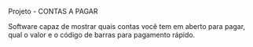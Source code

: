 Projeto - CONTAS A PAGAR

Software capaz de mostrar quais contas você tem em aberto para pagar, qual o valor e o código de barras para pagamento rápido.


